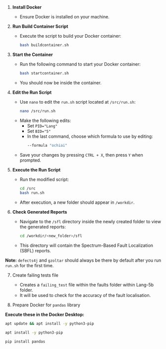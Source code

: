 1. **Install Docker**

   - Ensure Docker is installed on your machine.

2. **Run Build Container Script**

   - Execute the script to build your Docker container:
     ```bash
     bash buildcontainer.sh
     ```

3. **Start the Container**

   - Run the following command to start your Docker container:
     ```bash
     bash startcontainer.sh
     ```
   - You should now be inside the container.

4. **Edit the Run Script**

   - Use `nano` to edit the `run.sh` script located at `/src/run.sh`:
     ```bash
     nano /src/run.sh
     ```
   - Make the following edits:
     - Set `PID="Lang"`
     - Set `BID="5"`
     - In the last command, choose which formula to use by editing:
       ```bash
       --formula "ochiai"
       ```
   - Save your changes by pressing `CTRL + X`, then press `Y` when prompted.

5. **Execute the Run Script**

   - Run the modified script:
     ```bash
     cd /src
     bash run.sh
     ```
   - After execution, a new folder should appear in `/workdir`.

6. **Check Generated Reports**
   - Navigate to the `/sfl` directory inside the newly created folder to view the generated reports:
     ```bash
     cd /workdir/<new_folder>/sfl
     ```
   - This directory will contain the Spectrum-Based Fault Localization (SBFL) reports.

**Note:** `defects4j` and `gzoltar` should always be there by default after you run `run.sh` for the first time.

7. Create failing tests file
   - Creates a `failing_test` file within the faults folder within Lang-5b folder.
   - It will be used to check for the accuracy of the fault localisation.

8. Prepare Docker for `pandas` library

**Execute these in the Docker Desktop:**
```bash
apt update && apt install -y python3-pip
```

```bash
apt install -y python3-pip
```

```bash
pip install pandas
```


